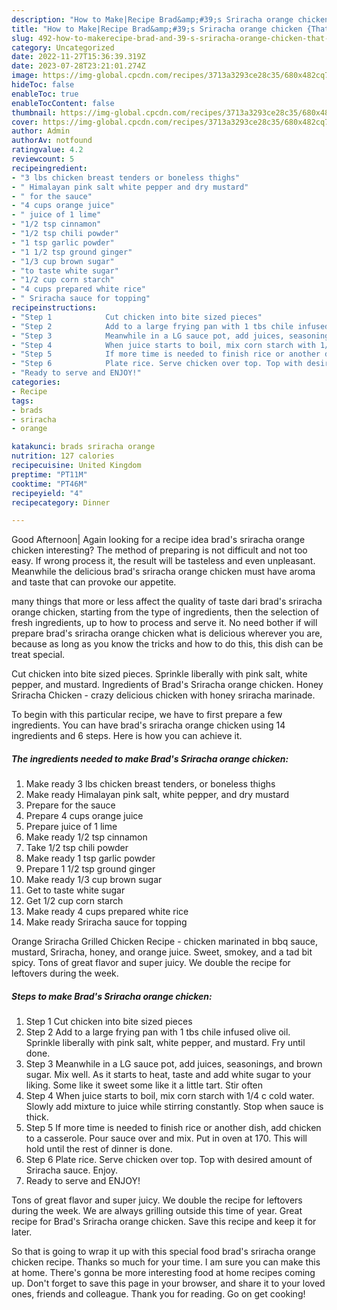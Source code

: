 ```yaml
---
description: "How to Make|Recipe Brad&amp;#39;s Sriracha orange chicken {That is Special"
title: "How to Make|Recipe Brad&amp;#39;s Sriracha orange chicken {That is Special"
slug: 492-how-to-makerecipe-brad-and-39-s-sriracha-orange-chicken-that-is-special
category: Uncategorized
date: 2022-11-27T15:36:39.319Z
date: 2023-07-28T23:21:01.274Z
image: https://img-global.cpcdn.com/recipes/3713a3293ce28c35/680x482cq70/brads-sriracha-orange-chicken-recipe-main-photo.jpg
hideToc: false
enableToc: true
enableTocContent: false
thumbnail: https://img-global.cpcdn.com/recipes/3713a3293ce28c35/680x482cq70/brads-sriracha-orange-chicken-recipe-main-photo.jpg
cover: https://img-global.cpcdn.com/recipes/3713a3293ce28c35/680x482cq70/brads-sriracha-orange-chicken-recipe-main-photo.jpg
author: Admin
authorAv: notfound
ratingvalue: 4.2
reviewcount: 5
recipeingredient:
- "3 lbs chicken breast tenders or boneless thighs"
- " Himalayan pink salt white pepper and dry mustard"
- " for the sauce"
- "4 cups orange juice"
- " juice of 1 lime"
- "1/2 tsp cinnamon"
- "1/2 tsp chili powder"
- "1 tsp garlic powder"
- "1 1/2 tsp ground ginger"
- "1/3 cup brown sugar"
- "to taste white sugar"
- "1/2 cup corn starch"
- "4 cups prepared white rice"
- " Sriracha sauce for topping"
recipeinstructions:
- "Step 1            Cut chicken into bite sized pieces"
- "Step 2            Add to a large frying pan with 1 tbs chile infused olive oil. Sprinkle liberally with pink salt, white pepper, and mustard. Fry until done."
- "Step 3            Meanwhile in a LG sauce pot, add juices, seasonings, and brown sugar. Mix well. As it starts to heat, taste and add white sugar to your liking. Some like it sweet some like it a little tart. Stir often"
- "Step 4            When juice starts to boil, mix corn starch with 1/4 c cold water. Slowly add mixture to juice while stirring constantly. Stop when sauce is thick."
- "Step 5            If more time is needed to finish rice or another dish, add chicken to a casserole. Pour sauce over and mix. Put in oven at 170. This will hold until the rest of dinner is done."
- "Step 6            Plate rice. Serve chicken over top. Top with desired amount of Sriracha sauce. Enjoy."
- "Ready to serve and ENJOY!"
categories:
- Recipe
tags:
- brads
- sriracha
- orange

katakunci: brads sriracha orange 
nutrition: 127 calories
recipecuisine: United Kingdom
preptime: "PT11M"
cooktime: "PT46M"
recipeyield: "4"
recipecategory: Dinner

---
```



Good Afternoon| Again looking for a recipe idea brad&#39;s sriracha orange chicken interesting? The method of preparing is not difficult and not too easy. If wrong process it, the result will be tasteless and even unpleasant. Meanwhile the delicious brad&#39;s sriracha orange chicken must have aroma and taste that can provoke our appetite.






many things that more or less affect the quality of taste dari brad&#39;s sriracha orange chicken, starting from the type of ingredients, then the selection of fresh ingredients, up to how to process and serve it. No need bother if will prepare brad&#39;s sriracha orange chicken what is delicious wherever you are, because as long as you know the tricks and how to do this, this dish can be treat special.


Cut chicken into bite sized pieces. Sprinkle liberally with pink salt, white pepper, and mustard. Ingredients of Brad&#39;s Sriracha orange chicken. Honey Sriracha Chicken - crazy delicious chicken with honey sriracha marinade.


To begin with this particular recipe, we have to first prepare a few ingredients. You can have brad&#39;s sriracha orange chicken using 14 ingredients and 6 steps. Here is how you can achieve it.

<!--inarticleads1-->

##### The ingredients needed to make Brad&#39;s Sriracha orange chicken:

1. Make ready 3 lbs chicken breast tenders, or boneless thighs
1. Make ready  Himalayan pink salt, white pepper, and dry mustard
1. Prepare  for the sauce
1. Prepare 4 cups orange juice
1. Prepare  juice of 1 lime
1. Make ready 1/2 tsp cinnamon
1. Take 1/2 tsp chili powder
1. Make ready 1 tsp garlic powder
1. Prepare 1 1/2 tsp ground ginger
1. Make ready 1/3 cup brown sugar
1. Get to taste white sugar
1. Get 1/2 cup corn starch
1. Make ready 4 cups prepared white rice
1. Make ready  Sriracha sauce for topping


Orange Sriracha Grilled Chicken Recipe - chicken marinated in bbq sauce, mustard, Sriracha, honey, and orange juice. Sweet, smokey, and a tad bit spicy. Tons of great flavor and super juicy. We double the recipe for leftovers during the week. 

<!--inarticleads2-->

##### Steps to make Brad&#39;s Sriracha orange chicken:

1. Step 1            Cut chicken into bite sized pieces
1. Step 2            Add to a large frying pan with 1 tbs chile infused olive oil. Sprinkle liberally with pink salt, white pepper, and mustard. Fry until done.
1. Step 3            Meanwhile in a LG sauce pot, add juices, seasonings, and brown sugar. Mix well. As it starts to heat, taste and add white sugar to your liking. Some like it sweet some like it a little tart. Stir often
1. Step 4            When juice starts to boil, mix corn starch with 1/4 c cold water. Slowly add mixture to juice while stirring constantly. Stop when sauce is thick.
1. Step 5            If more time is needed to finish rice or another dish, add chicken to a casserole. Pour sauce over and mix. Put in oven at 170. This will hold until the rest of dinner is done.
1. Step 6            Plate rice. Serve chicken over top. Top with desired amount of Sriracha sauce. Enjoy.
1. Ready to serve and ENJOY!

Tons of great flavor and super juicy. We double the recipe for leftovers during the week. We are always grilling outside this time of year. Great recipe for Brad&#39;s Sriracha orange chicken. Save this recipe and keep it for later. 

So that is going to wrap it up with this special food brad&#39;s sriracha orange chicken recipe. Thanks so much for your time. I am sure you can make this at home. There's gonna be more interesting food at home recipes coming up. Don't forget to save this page in your browser, and share it to your loved ones, friends and colleague. Thank you for reading. Go on get cooking!

